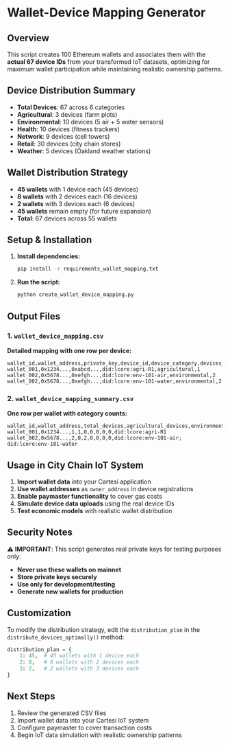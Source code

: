 # Wallet-Device Mapping Generator

## Overview
This script creates 100 Ethereum wallets and associates them with the **actual 67 device IDs** from your transformed IoT datasets, optimizing for maximum wallet participation while maintaining realistic ownership patterns.

## Device Distribution Summary
- **Total Devices**: 67 across 6 categories
- **Agricultural**: 3 devices (farm plots)
- **Environmental**: 10 devices (5 air + 5 water sensors)
- **Health**: 10 devices (fitness trackers)
- **Network**: 9 devices (cell towers)
- **Retail**: 30 devices (city chain stores)
- **Weather**: 5 devices (Oakland weather stations)

## Wallet Distribution Strategy
- **45 wallets** with 1 device each (45 devices)
- **8 wallets** with 2 devices each (16 devices)
- **2 wallets** with 3 devices each (6 devices)
- **45 wallets** remain empty (for future expansion)
- **Total**: 67 devices across 55 wallets

## Setup & Installation

1. **Install dependencies:**
   ```bash
   pip install -r requirements_wallet_mapping.txt
   ```

2. **Run the script:**
   ```bash
   python create_wallet_device_mapping.py
   ```

## Output Files

### 1. `wallet_device_mapping.csv`
**Detailed mapping with one row per device:**
```csv
wallet_id,wallet_address,private_key,device_id,device_category,devices_owned
wallet_001,0x1234...,0xabcd...,did:lcore:agri-R1,agricultural,1
wallet_002,0x5678...,0xefgh...,did:lcore:env-101-air,environmental,2
wallet_002,0x5678...,0xefgh...,did:lcore:env-101-water,environmental,2
```

### 2. `wallet_device_mapping_summary.csv`
**One row per wallet with category counts:**
```csv
wallet_id,wallet_address,total_devices,agricultural_devices,environmental_devices,health_devices,network_devices,retail_devices,weather_devices,device_list
wallet_001,0x1234...,1,1,0,0,0,0,0,did:lcore:agri-R1
wallet_002,0x5678...,2,0,2,0,0,0,0,did:lcore:env-101-air; did:lcore:env-101-water
```

## Usage in City Chain IoT System

1. **Import wallet data** into your Cartesi application
2. **Use wallet addresses** as `owner_address` in device registrations
3. **Enable paymaster functionality** to cover gas costs
4. **Simulate device data uploads** using the real device IDs
5. **Test economic models** with realistic wallet distribution

## Security Notes

⚠️ **IMPORTANT**: This script generates real private keys for testing purposes only:
- **Never use these wallets on mainnet**
- **Store private keys securely**
- **Use only for development/testing**
- **Generate new wallets for production**

## Customization

To modify the distribution strategy, edit the `distribution_plan` in the `distribute_devices_optimally()` method:

```python
distribution_plan = {
    1: 45,  # 45 wallets with 1 device each
    2: 8,   # 8 wallets with 2 devices each  
    3: 2,   # 2 wallets with 3 devices each
}
```

## Next Steps

1. Review the generated CSV files
2. Import wallet data into your Cartesi IoT system  
3. Configure paymaster to cover transaction costs
4. Begin IoT data simulation with realistic ownership patterns 